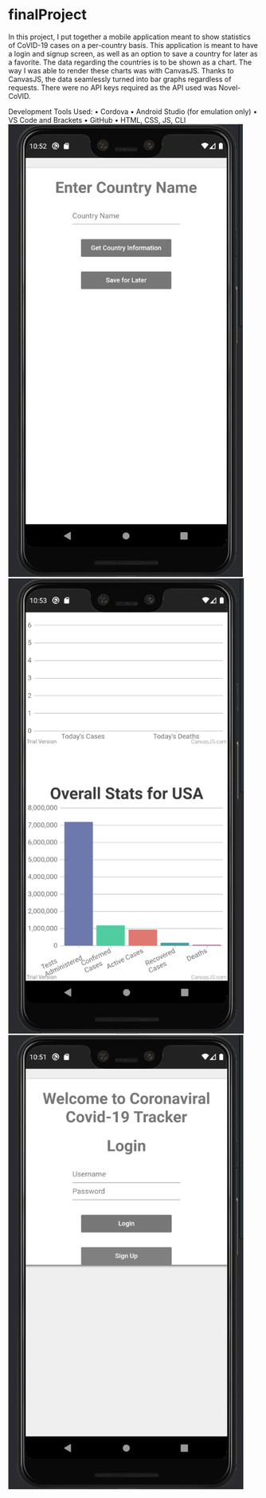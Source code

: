 # finalProject

In this project, I put together a mobile application meant to show statistics of CoVID-19 cases on a per-country basis. This application is meant to have a login and signup screen, as well as an option to save a country for later as a favorite. The data regarding the countries is to be shown as a chart. The way I was able to render these charts was with CanvasJS. Thanks to CanvasJS, the data seamlessly turned into bar graphs regardless of requests. There were no API keys required as the API used was Novel-CoVID.

Development Tools Used:
•	Cordova
•	Android Studio (for emulation only)
•	VS Code and Brackets
•	GitHub
•	HTML, CSS, JS, CLI
 
![Overview](/Pictures/novel1.png)
![Overview](/Pictures/Novel2.png)
![Overview](/Pictures/Novel3.png)
